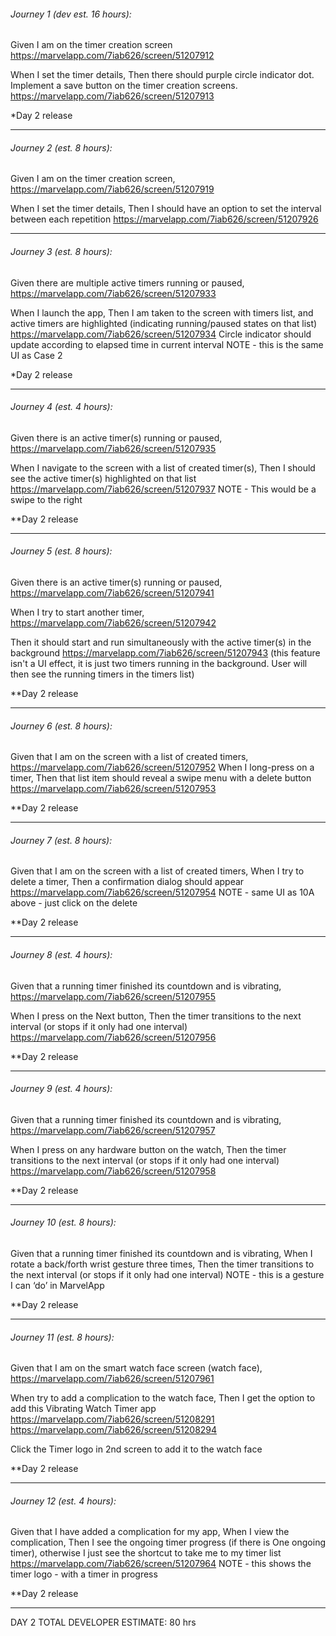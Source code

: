 ###### Journey 1 (dev est. 16 hours):
Given I am on the timer creation screen
https://marvelapp.com/7iab626/screen/51207912

When I set the timer details,
Then there should purple circle indicator dot.
Implement a save button on the timer creation screens.
https://marvelapp.com/7iab626/screen/51207913

*Day 2 release

-----------------------------------------------------------------------

###### Journey 2 (est. 8 hours):
Given I am on the timer creation screen,
https://marvelapp.com/7iab626/screen/51207919

When I set the timer details,
Then I should have an option to set the interval between each repetition
https://marvelapp.com/7iab626/screen/51207926

-----------------------------------------------------------------------

###### Journey 3 (est. 8 hours):
Given there are multiple active timers running or paused,
https://marvelapp.com/7iab626/screen/51207933

When I launch the app,
Then I am taken to the screen with timers list, and active timers are highlighted (indicating running/paused states on that list)
https://marvelapp.com/7iab626/screen/51207934
Circle indicator should update according to elapsed time in current interval
NOTE - this is the same UI as Case 2

*Day 2 release

-----------------------------------------------------------------------

###### Journey 4 (est. 4 hours):
Given there is an active timer(s) running or paused,
https://marvelapp.com/7iab626/screen/51207935

When I navigate to the screen with a list of created timer(s),
Then I should see the active timer(s) highlighted on that list
https://marvelapp.com/7iab626/screen/51207937
NOTE - This would be a swipe to the right

**Day 2 release

-----------------------------------------------------------------------

###### Journey 5 (est. 8 hours):
Given there is an active timer(s) running or paused,
https://marvelapp.com/7iab626/screen/51207941

When I try to start another timer,
https://marvelapp.com/7iab626/screen/51207942

Then it should start and run simultaneously with the active timer(s) in the background
https://marvelapp.com/7iab626/screen/51207943
 (this feature isn't a UI effect, it is just two timers running in the background.  User
  will then see the running timers in the timers list)

**Day 2 release

-----------------------------------------------------------------------

###### Journey 6 (est. 8 hours):
Given that I am on the screen with a list of created timers,
https://marvelapp.com/7iab626/screen/51207952
When I long-press on a timer,
Then that list item should reveal a swipe menu with a delete button
https://marvelapp.com/7iab626/screen/51207953

**Day 2 release

-----------------------------------------------------------------------

###### Journey 7 (est. 8 hours):
Given that I am on the screen with a list of created timers,
When I try to delete a timer,
Then a confirmation dialog should appear
https://marvelapp.com/7iab626/screen/51207954
NOTE - same UI as 10A above - just click on the delete

**Day 2 release

-----------------------------------------------------------------------

###### Journey 8 (est. 4 hours):
Given that a running timer finished its countdown and is vibrating,
https://marvelapp.com/7iab626/screen/51207955

When I press on the Next button,
Then the timer transitions to the next interval (or stops if it only had one interval)
https://marvelapp.com/7iab626/screen/51207956

**Day 2 release

-----------------------------------------------------------------------

###### Journey 9 (est. 4 hours):
Given that a running timer finished its countdown and is vibrating,
https://marvelapp.com/7iab626/screen/51207957

When I press on any hardware button on the watch,
Then the timer transitions to the next interval (or stops if it only had one interval)
https://marvelapp.com/7iab626/screen/51207958

**Day 2 release

-----------------------------------------------------------------------

###### Journey 10 (est. 8 hours):
Given that a running timer finished its countdown and is vibrating,
When I rotate a back/forth wrist gesture three times,
Then the timer transitions to the next interval (or stops if it only had one interval)
NOTE - this is a gesture I can ‘do’ in MarvelApp

**Day 2 release

-----------------------------------------------------------------------

###### Journey 11 (est. 8 hours):
Given that I am on the smart watch face screen (watch face),
https://marvelapp.com/7iab626/screen/51207961

When try to add a complication to the watch face,
Then I get the option to add this Vibrating Watch Timer app
https://marvelapp.com/7iab626/screen/51208291
https://marvelapp.com/7iab626/screen/51208294

Click the Timer logo in 2nd screen to add it to the watch face

**Day 2 release

-----------------------------------------------------------------------


###### Journey 12 (est. 4 hours):
Given that I have added a complication for my app,
When I view the complication,
Then I see the ongoing timer progress (if there is One ongoing timer), otherwise I just see the shortcut to take me to my timer list
https://marvelapp.com/7iab626/screen/51207964
NOTE - this shows the timer logo - with a timer in progress

**Day 2 release

-----------------------------------------------------------------------

DAY 2 TOTAL DEVELOPER ESTIMATE: 80 hrs

